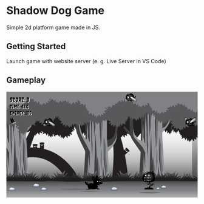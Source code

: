 # Shadow Dog Game

Simple 2d platform game made in JS.

## Getting Started

Launch game with website server (e. g. Live Server in VS Code)

## Gameplay

![image](https://github.com/MKKosmowski/shadow-dog-game/blob/main/docs/gameplay.png?raw=true)
